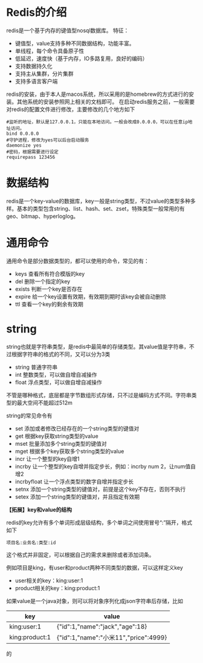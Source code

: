 # Redis的介绍

redis是一个基于内存的键值型nosql数据库。 特征：

- 键值型，value支持多种不同数据结构，功能丰富。
- 单线程，每个命令具备原子性
- 低延迟，速度快（基于内存，IO多路复用，良好的编码）
- 支持数据持久化
- 支持主从集群，分片集群
- 支持多语言客户端

redis的安装，由于本人是macos系统，所以采用的是homebrew的方式进行的安装。其他系统的安装参照网上相关的文档即可。
在启动redis服务之前，一般需要对redis的配置文件进行修改，主要修改的几个地方如下

```properties
#监听的地址，默认是127.0.0.1，只能在本地访问。一般会改成0.0.0.0，可以在任意ip地址访问。
bind 0.0.0.0
#守护进程，修改为yes可以后台启动服务
daemonize yes
#密码，根据需要进行设定
requirepass 123456
```

# 数据结构

redis是一个key-value的数据库，key一般是string类型，不过value的类型多种多样。基本的类型包含string、list、hash、set、zset，特殊类型一般常用的有geo、bitmap、hyperloglog。

# 通用命令

通用命令是部分数据类型的，都可以使用的命令，常见的有：

- keys 查看所有符合模版的key
- del 删除一个指定的key
- exists 判断一个key是否存在
- expire 给一个key设置有效期，有效期到期时该key会被自动删除
- ttl 查看一个key的剩余有效期

# string

string也就是字符串类型，是redis中最简单的存储类型。其value值是字符串，不过根据字符串的格式的不同，又可以分为3类

- string 普通字符串
- int 整数类型，可以做自增自减操作
- float 浮点类型，可以做自增自减操作

不管是哪种格式，底层都是字节数组形式存储，只不过是编码方式不同。字符串类型的最大空间不能超过512m

string的常见命令有

- set 添加或者修改已经存在的一个string类型的键值对
- get 根据key获取string类型的value
- mset 批量添加多个string类型的键值对
- mget 根据多个key获取多个string类型的value
- incr 让一个整型的key自增1
- incrby 让一个整型的key自增并指定步长，例如：incrby num 2，让num值自增2
- incrbyfloat 让一个浮点类型的数字自增并指定步长
- setnx 添加一个string类型的键值对，前提是这个key不存在，否则不执行
- setex 添加一个string类型的键值对，并且指定有效期

**【拓展】key和value的结构**

redis的key允许有多个单词形成层级结构，多个单词之间使用冒号“:”隔开，格式如下

```
项目名:业务名:类型:id
```

这个格式并非固定，可以根据自己的需求来删除或者添加词条。

例如项目是king，有user和product两种不同类型的数据，可以这样定义key

* user相关的key：king:user:1
* product相关的key：king:product:1

如果value是一个java对象，则可以将对象序列化成json字符串后存储，比如

| key            | value                                 |
| -------------- | ------------------------------------- |
| king:user:1    | {"id":1,"name":"jack","age":18}       |
| king:product:1 | {"id":1,"name":"小米11","price":4999} |

的
